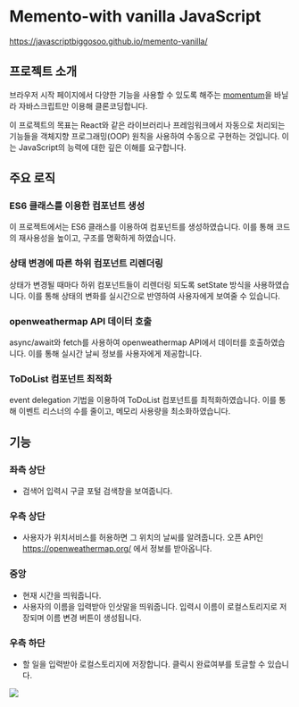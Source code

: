 # Memento-with vanilla JavaScript

https://javascriptbiggosoo.github.io/memento-vanilla/

## 프로젝트 소개

브라우저 시작 페이지에서 다양한 기능을 사용할 수 있도록 해주는 [momentum](https://momentumdash.com/)을 바닐라 자바스크립트만 이용해 클론코딩합니다.

이 프로젝트의 목표는 React와 같은 라이브러리나 프레임워크에서 자동으로 처리되는 기능들을 객체지향 프로그래밍(OOP) 원칙을 사용하여 수동으로 구현하는 것입니다.
이는 JavaScript의 능력에 대한 깊은 이해를 요구합니다.

## 주요 로직

### ES6 클래스를 이용한 컴포넌트 생성

이 프로젝트에서는 ES6 클래스를 이용하여 컴포넌트를 생성하였습니다. 이를 통해 코드의 재사용성을 높이고, 구조를 명확하게 하였습니다.

### 상태 변경에 따른 하위 컴포넌트 리렌더링

상태가 변경될 때마다 하위 컴포넌트들이 리렌더링 되도록 setState 방식을 사용하였습니다. 이를 통해 상태의 변화를 실시간으로 반영하여 사용자에게 보여줄 수 있습니다.

### openweathermap API 데이터 호출

async/await와 fetch를 사용하여 openweathermap API에서 데이터를 호출하였습니다. 이를 통해 실시간 날씨 정보를 사용자에게 제공합니다.

### ToDoList 컴포넌트 최적화

event delegation 기법을 이용하여 ToDoList 컴포넌트를 최적화하였습니다. 이를 통해 이벤트 리스너의 수를 줄이고, 메모리 사용량을 최소화하였습니다.

## 기능

### 좌측 상단

- 검색어 입력시 구글 포털 검색창을 보여줍니다.

### 우측 상단

- 사용자가 위치서비스를 허용하면 그 위치의 날씨를 알려줍니다.
  오픈 API인 https://openweathermap.org/ 에서 정보를 받아옵니다.

### 중앙

- 현재 시간을 띄워줍니다.
- 사용자의 이름을 입력받아 인삿말을 띄워줍니다.
  입력시 이름이 로컬스토리지로 저장되며 이름 변경 버튼이 생성됩니다.

### 우측 하단

- 할 일을 입력받아 로컬스토리지에 저장합니다.
  클릭시 완료여부를 토글할 수 있습니다.

<img src="https://user-images.githubusercontent.com/28939278/215250935-17c1774c-8d08-47e8-a586-7aaadacd57a3.gif">
